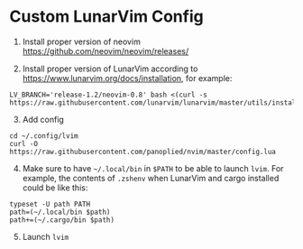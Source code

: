 # Custom LunarVim Config

1) Install proper version of neovim https://github.com/neovim/neovim/releases/

2) Install proper version of LunarVim according to https://www.lunarvim.org/docs/installation, for example:
```
LV_BRANCH='release-1.2/neovim-0.8' bash <(curl -s https://raw.githubusercontent.com/lunarvim/lunarvim/master/utils/installer/install.sh)
```
3) Add config
```
cd ~/.config/lvim
curl -O https://raw.githubusercontent.com/panoplied/nvim/master/config.lua
```

4) Make sure to have `~/.local/bin` in `$PATH` to be able to launch `lvim`. For example, the contents of `.zshenv` when LunarVim and cargo installed could be like this:
```
typeset -U path PATH
path=(~/.local/bin $path)
path+=(~/.cargo/bin $path)
```

5) Launch `lvim`
